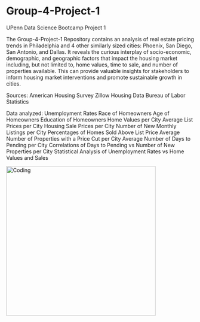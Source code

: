 # Group-4-Project-1
UPenn Data Science Bootcamp Project 1

The Group-4-Project-1 Repository contains an analysis of real estate pricing trends in Philadelphia and 4 other similarly sized cities: Phoenix, San Diego, San Antonio, and Dallas. It reveals the curious interplay of socio-economic, demographic, and geographic factors that impact the housing market including, but not limited to, home values, time to sale, and number of properties available. This can provide valuable insights for stakeholders to inform housing market interventions and promote sustainable growth in cities.

Sources:
American Housing Survey
Zillow Housing Data
Bureau of Labor Statistics

Data analyzed:
Unemployment Rates
Race of Homeowners
Age of Homeowners
Education of Homeowners
Home Values per City
Average List Prices per City
Housing Sale Prices per City
Number of New Monthly Listings per City
Percentages of Homes Sold Above List Price
Average Number of Properties with a Price Cut per City
Average Number of Days to Pending per City
Correlations of Days to Pending vs Number of New Properties per City
Statistical Analysis of Unemployment Rates vs Home Values and Sales

<img align="center" alt="Coding" width="400" src="https://www.discoverphl.com/wp-content/uploads/2021/07/Philadelphia-Museum-of-Art-and-skyline.-Photo-by-Elevated-Angles-1.jpg">
